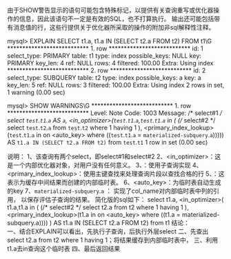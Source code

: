 由于SHOW警告显示的语句可能包含特殊标记，以提供有关查询重写或优化器操作的信息，因此该语句不一定是有效的SQL，也不打算执行。
输出还可能包括带有消息值的行，这些行提供关于优化器所采取的操作的附加非sql解释性注释。

mysql> EXPLAIN
       SELECT t1.a, t1.a IN (SELECT t2.a FROM t2) FROM t1\G
*************************** 1. row ***************************
           id: 1
  select_type: PRIMARY
        table: t1
         type: index
possible_keys: NULL
          key: PRIMARY
      key_len: 4
          ref: NULL
         rows: 4
     filtered: 100.00
        Extra: Using index
*************************** 2. row ***************************
           id: 2
  select_type: SUBQUERY
        table: t2
         type: index
possible_keys: a
          key: a
      key_len: 5
          ref: NULL
         rows: 3
     filtered: 100.00
        Extra: Using index
2 rows in set, 1 warning (0.00 sec)

mysql> SHOW WARNINGS\G
*************************** 1. row ***************************
  Level: Note
   Code: 1003
Message: /* select#1 */ select `test`.`t1`.`a` AS `a`,
         <in_optimizer>(`test`.`t1`.`a`,`test`.`t1`.`a` in
         ( <materialize> (/* select#2 */ select `test`.`t2`.`a`
         from `test`.`t2` where 1 having 1 ),
         <primary_index_lookup>(`test`.`t1`.`a` in
         <temporary table> on <auto_key>
         where ((`test`.`t1`.`a` = `materialized-subquery`.`a`))))) AS `t1.a
         IN (SELECT t2.a FROM t2)` from `test`.`t1`
1 row in set (0.00 sec)

说明：
	1、该查询有两个select，即select#1和select#2
	2、<in_optimizer>：这是一个内部优化器对象，对用户没有任何意义。
	3、<materialize>：使用子查询实现
	4、<primary_index_lookup>：使用主键查找来处理查询片段以查找合格的行
	5、<temporary table>：这表示为缓存中间结果而创建的内部临时表。
	6、<auto_key>：为临时表自动生成的key
	7、`materialized-subquery`.`a` ： 实现了col_name对内部临时表中列的引用， 以保存评估子查询的结果。
	简化版的sql如下：
		select t1.a,
         <in_optimizer>(
					 t1.a,t1.a in
					 ( <materialize> (/* select#2 */ select t2.a
					 from t2 where 1 having 1 ),
					 <primary_index_lookup>(t1.a in
					 <temporary table> on <auto_key>
					 where ((t1.a = materialized-subquery.a))))
				 ) AS t1.a
         IN (SELECT t2.a FROM t2) from t1
结论：		 
	一、结合EXPLAIN可以看出，先执行子查询，后执行外层select
	二、先查出select t2.a from t2 where 1 having 1；将结果缓存到内部临时表中，
	三、利用t1.a去in查询这个临时表
	四、最后返回结果
